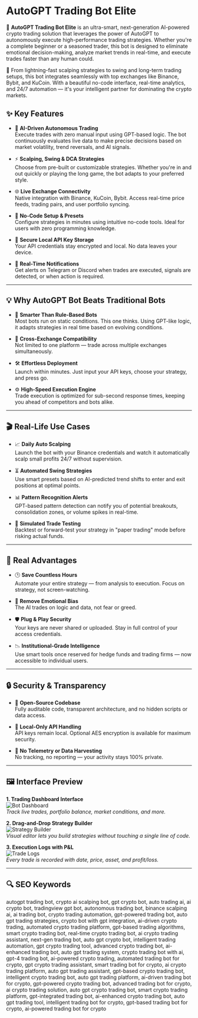 # AutoGPT Trading Bot Elite

🚀 **AutoGPT Trading Bot Elite** is an ultra-smart, next-generation AI-powered crypto trading solution that leverages the power of AutoGPT to autonomously execute high-performance trading strategies. Whether you're a complete beginner or a seasoned trader, this bot is designed to eliminate emotional decision-making, analyze market trends in real-time, and execute trades faster than any human could.

🎯 From lightning-fast scalping strategies to swing and long-term trading setups, this bot integrates seamlessly with top exchanges like Binance, Bybit, and KuCoin. With a beautiful no-code interface, real-time analytics, and 24/7 automation — it's your intelligent partner for dominating the crypto markets.

## ✨ Key Features

- 🤖 **AI-Driven Autonomous Trading**  
  Execute trades with zero manual input using GPT-based logic. The bot continuously evaluates live data to make precise decisions based on market volatility, trend reversals, and AI signals.

- ⚡ **Scalping, Swing & DCA Strategies**  
  Choose from pre-built or customizable strategies. Whether you're in and out quickly or playing the long game, the bot adapts to your preferred style.

- 🌐 **Live Exchange Connectivity**  
  Native integration with Binance, KuCoin, Bybit. Access real-time price feeds, trading pairs, and user portfolio syncing.

- 🧩 **No-Code Setup & Presets**  
  Configure strategies in minutes using intuitive no-code tools. Ideal for users with zero programming knowledge.

- 🔐 **Secure Local API Key Storage**  
  Your API credentials stay encrypted and local. No data leaves your device.

- 📲 **Real-Time Notifications**  
  Get alerts on Telegram or Discord when trades are executed, signals are detected, or when action is required.

---

## 💡 Why AutoGPT Bot Beats Traditional Bots

- 🧠 **Smarter Than Rule-Based Bots**  
  Most bots run on static conditions. This one thinks. Using GPT-like logic, it adapts strategies in real time based on evolving conditions.

- 🔄 **Cross-Exchange Compatibility**  
  Not limited to one platform — trade across multiple exchanges simultaneously.

- 🛠 **Effortless Deployment**  
  Launch within minutes. Just input your API keys, choose your strategy, and press go.

- ⚙️ **High-Speed Execution Engine**  
  Trade execution is optimized for sub-second response times, keeping you ahead of competitors and bots alike.

---

## 🎬 Real-Life Use Cases

- 📈 **Daily Auto Scalping**  
  Launch the bot with your Binance credentials and watch it automatically scalp small profits 24/7 without supervision.

- ⏳ **Automated Swing Strategies**  
  Use smart presets based on AI-predicted trend shifts to enter and exit positions at optimal points.

- 📊 **Pattern Recognition Alerts**  
  GPT-based pattern detection can notify you of potential breakouts, consolidation zones, or volume spikes in real-time.

- 🧪 **Simulated Trade Testing**  
  Backtest or forward-test your strategy in "paper trading" mode before risking actual funds.

---

## 🎁 Real Advantages

- 🕒 **Save Countless Hours**  
  Automate your entire strategy — from analysis to execution. Focus on strategy, not screen-watching.

- 🧘 **Remove Emotional Bias**  
  The AI trades on logic and data, not fear or greed.

- 🛡 **Plug & Play Security**  
  Your keys are never shared or uploaded. Stay in full control of your access credentials.

- 📉 **Institutional-Grade Intelligence**  
  Use smart tools once reserved for hedge funds and trading firms — now accessible to individual users.

---

## 🔒 Security & Transparency

- 🧾 **Open-Source Codebase**  
  Fully auditable code, transparent architecture, and no hidden scripts or data access.

- 🔐 **Local-Only API Handling**  
  API keys remain local. Optional AES encryption is available for maximum security.

- 🚫 **No Telemetry or Data Harvesting**  
  No tracking, no reporting — your activity stays 100% private.

---

## 🖼 Interface Preview

**1. Trading Dashboard Interface**  
![Bot Dashboard](https://eatradingacademy.com/wp-content/uploads/2023/03/chat-gpt-trading-robot-5.jpg)  
*Track live trades, portfolio balance, market conditions, and more.*

**2. Drag-and-Drop Strategy Builder**  
![Strategy Builder](https://updf.com/wp-content/uploads/2023/05/auto-gpt.webp)  
*Visual editor lets you build strategies without touching a single line of code.*

**3. Execution Logs with P&L**  
![Trade Logs](https://eatradingacademy.com/wp-content/uploads/2023/03/chat-gpt-trading-robot-3.jpg)  
*Every trade is recorded with date, price, asset, and profit/loss.*

---

## 🔍 SEO Keywords

autogpt trading bot, crypto ai scalping bot, gpt crypto bot, auto trading ai, ai crypto bot, tradingview gpt bot, autonomous trading bot, binance scalping ai, ai trading bot, crypto trading automation, gpt-powered trading bot, auto gpt trading strategies, crypto bot with gpt integration, ai-driven crypto trading, automated crypto trading platform, gpt-based trading algorithms, smart crypto trading bot, real-time crypto trading bot, ai crypto trading assistant, next-gen trading bot, auto gpt crypto bot, intelligent trading automation, gpt crypto trading tool, advanced crypto trading bot, ai-enhanced trading bot, auto gpt trading system, crypto trading bot with ai, gpt-4 trading bot, ai-powered crypto trading, automated trading bot for crypto, gpt crypto trading assistant, smart trading bot for crypto, ai crypto trading platform, auto gpt trading assistant, gpt-based crypto trading bot, intelligent crypto trading bot, auto gpt trading platform, ai-driven trading bot for crypto, gpt-powered crypto trading bot, advanced trading bot for crypto, ai crypto trading solution, auto gpt crypto trading bot, smart crypto trading platform, gpt-integrated trading bot, ai-enhanced crypto trading bot, auto gpt trading tool, intelligent trading bot for crypto, gpt-based trading bot for crypto, ai-powered trading bot for crypto

